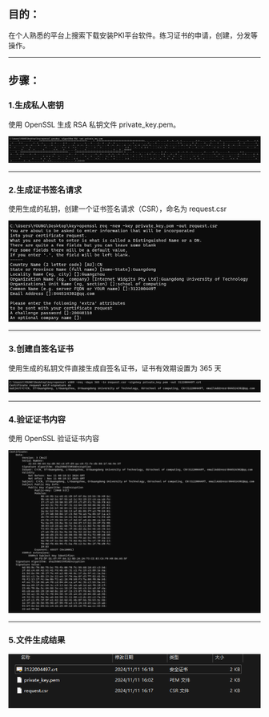 ## 目的：

在个人熟悉的平台上搜索下载安装PKI平台软件。练习证书的申请，创建，分发等操作。

---

## 步骤：
### 1.生成私人密钥

使用 OpenSSL 生成 RSA 私钥文件 private_key.pem。   

![image](https://github.com/YoungBYe/YoungBYe/blob/main/%E4%BF%A1%E5%AE%89%E4%BD%9C%E4%B8%9A/%E5%B1%8F%E5%B9%95%E6%88%AA%E5%9B%BE%202024-11-11%20162026.png)

---

 ### 2.生成证书签名请求

使用生成的私钥，创建一个证书签名请求（CSR），命名为 request.csr   

![image](https://github.com/YoungBYe/YoungBYe/blob/main/%E4%BF%A1%E5%AE%89%E4%BD%9C%E4%B8%9A/%E5%B1%8F%E5%B9%95%E6%88%AA%E5%9B%BE%202024-11-11%20162009.png)

---

 ### 3.创建自签名证书

使用生成的私钥文件直接生成自签名证书，证书有效期设置为 365 天   

![image](https://github.com/YoungBYe/YoungBYe/blob/main/%E4%BF%A1%E5%AE%89%E4%BD%9C%E4%B8%9A/%E5%B1%8F%E5%B9%95%E6%88%AA%E5%9B%BE%202024-11-11%20161953.png)

---

### 4.验证证书内容   

使用 OpenSSL 验证证书内容  	 

![image](https://github.com/YoungBYe/YoungBYe/blob/main/%E4%BF%A1%E5%AE%89%E4%BD%9C%E4%B8%9A/%E5%B1%8F%E5%B9%95%E6%88%AA%E5%9B%BE%202024-11-11%20161928.png)

---

### 5.文件生成结果

![image](https://github.com/YoungBYe/YoungBYe/blob/main/%E4%BF%A1%E5%AE%89%E4%BD%9C%E4%B8%9A/%E5%B1%8F%E5%B9%95%E6%88%AA%E5%9B%BE%202024-11-11%20164051.png)